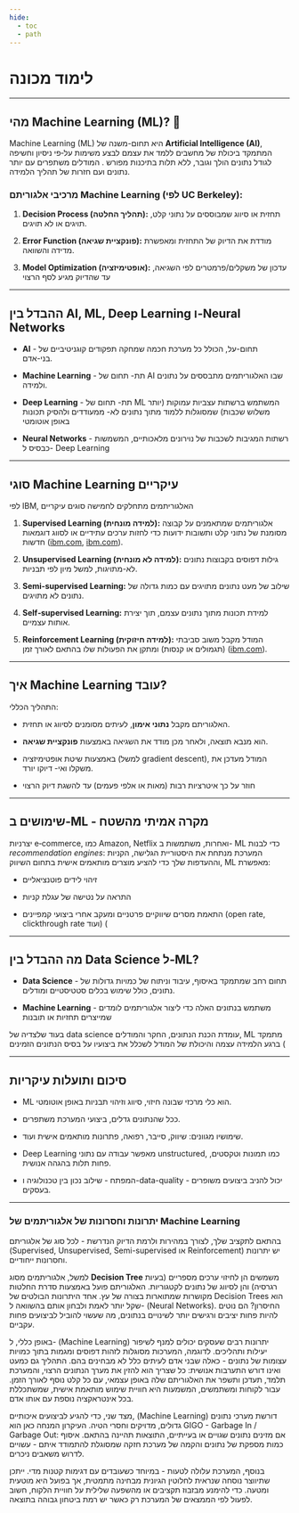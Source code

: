 ```yaml
---
hide:
  - toc
  - path
---
```

# לימוד מכונה
---

## מהי Machine Learning (ML)? 🚀

Machine Learning (ML) היא תחום-משנה של **Artificial Intelligence (AI)**, המתמקד ביכולת של מחשבים ללמד את עצמם לבצע משימות על‑פי ניסיון וחשיפה לגודל נתונים הולך וגובר, ללא תלות בתיכנות מפורש . המודלים משתפרים עם יותר נתונים ועם חזרות של תהליך הלמידה.

### מרכיבי אלגוריתם Machine Learning (לפי UC Berkeley):

1. **Decision Process (תהליך החלטה):** תחזית או סיווג שמבוססים על נתוני קלט, תויגים או לא תויגים.
    
2. **Error Function (פונקציית שגיאה):** מודדת את הדיוק של התחזית ומאפשרת מדידה והשוואה.
    
3. **Model Optimization (אופטימיזציה):** עדכון של משקלים/פרמטרים לפי השגיאה, עד שהדיוק מגיע לסף הרצוי
    

---

## ההבדל בין AI, ML, Deep Learning ו-Neural Networks

- **AI** - תחום-על, הכולל כל מערכת חכמה שמחקה תפקודים קוגניטיביים של בני-אדם.
    
- **Machine Learning** - תת- תחום של AI שבו האלגוריתמים מתבססים על נתונים ולמידה.
    
- **Deep Learning** - תת- תחום של ML המשתמש ברשתות עצביות עמוקות (יותר משלוש שכבות) שמסוגלות ללמוד מתוך נתונים לא- ממעודדים ולהסיק תכונות באופן אוטומטי 
    
- **Neural Networks** - רשתות המגיבות לשכבות של נוירונים מלאכותיים, המשמשות כבסיס ל- Deep Learning 
    

---

## סוגי Machine Learning עיקריים

לפי IBM, האלגוריתמים מתחלקים לחמישה סוגים עיקריים  

1. **Supervised Learning (למידה מונחית):** אלגוריתמים שמתאמנים על קבוצה מסומנת של נתוני קלט ותשובות ידועות כדי לחזות ערכים עתידיים או לסווג דוגמאות חדשות ([ibm.com](https://www.ibm.com/think/topics/machine-learning-types?utm_source=chatgpt.com "Types of Machine Learning | IBM"), [ibm.com](https://www.ibm.com/think/topics/supervised-learning?utm_source=chatgpt.com "What Is Supervised Learning? | IBM")).
    
2. **Unsupervised Learning (למידה לא מונחית):** גילוּת דפוסים בקבוצות נתונים לא-מתויגות, למשל מיון לפי תבניות.
    
3. **Semi‑supervised Learning:** שילוב של מעט נתונים מתויגים עם כמות גדולה של נתונים לא מתויגים.
    
4. **Self‑supervised Learning:** למידת תכונות מתוך נתונים עצמם, תוך יצירת אותות עצמיים.
    
5. **Reinforcement Learning (למידה חיזוקית):** המודל מקבל משוב סביבתי (תגמולים או קנסות) ומתקן את הפעולות שלו בהתאם לאורך זמן ([ibm.com](https://www.ibm.com/think/topics/machine-learning-types?utm_source=chatgpt.com "Types of Machine Learning | IBM")).
    

---

## איך Machine Learning עובד?

התהליך הכללי:

- האלגוריתם מקבל **נתוני אימון**, לעיתים מסומנים לסיווג או תחזית.
    
- הוא מנבא תוצאה, ולאחר מכן מודד את השגיאה באמצעות **פונקציית שגיאה**.
    
- באמצעות שיטת אופטימיזציה (למשל gradient descent), המודל מעדכן את משקלו ואי- דיוקו יורד.
    
- חוזר על כך איטרציות רבות (מאות או אלפי פעמים) עד להשגת דיוק הרצוי  
    

---

## שימושים ב‑ML - מקרה אמיתי מהשטח

יצרניות e‑commerce, כמו Amazon, Netflix ואחרות, משתמשות ב- ML כדי לבנות _recommendation engines_: המערכת מנתחת את היסטוריית הגלישה, הקניות וההעדפות שלך כדי להציע מוצרים מותאמים אישית  בתחום השיווק, ML מאפשרת:

- זיהוי לידים פוטנציאליים
    
- התראה על נטישה של עגלת קניות
    
- התאמת מסרים שיווקיים פרטניים ומעקב אחרי ביצועי קמפיינים (open rate, clickthrough rate ועוד) ( 
    

---

## מה ההבדל בין Data Science ל‑ML?

- **Data Science** - תחום רחב שמתמקד באיסוף, עיבוד וניתוח של כמויות גדולות של נתונים, כולל שימוש בכלים סטטיסטיים ומודלים.
    
- **Machine Learning** - משתמש בנתונים האלה כדי ליצור אלגוריתמים לומדים שמייצרים תחזיות או תובנות  
    

בעוד שלצדיה של data science עומדת הכנת הנתונים, החקר והמודלים, ML מתמקד ברגע הלמידה עצמה והיכולת של המודל לשכלל את ביצועיו על בסיס הנתונים הזמינים (

---

## סיכום ותועלות עיקריות

- ML הוא כלי מרכזי שבונה חיזוי, סיווג וזיהוי תבניות באופן אוטומטי.
    
- ככל שהנתונים גדלים, ביצועי המערכת משתפרים.
    
- שימושיו מגוונים: שיווק, סייבר, רפואה, פתרונות מותאמים אישית ועוד.
    
- Deep Learning מאפשר עבודה עם נתוני unstructured, כמו תמונות וטקסטים, פחות תלות בהגהה אנושית.
    
- המפתח - שילוב נכון בין טכנולוגיה ו-data-quality - יכול להניב ביצועים משופרים בעסקים.
    

---

### יתרונות וחסרונות של אלגוריתמים של Machine Learning

בהתאם לתקציב שלך, לצורך במהירות ולרמת הדיוק הנדרשת - לכל סוג של אלגוריתם (Supervised, Unsupervised, Semi-supervised או Reinforcement) יש יתרונות וחסרונות ייחודיים.

למשל, אלגוריתמים מסוג **Decision Tree** משמשים הן לחיזוי ערכים מספריים (בעיות רגרסיה) והן לסיווג של נתונים לקטגוריות. האלגוריתם פועל באמצעות סדרת החלטות מקושרות שמתוארות בצורה של עץ. אחד היתרונות הבולטים של Decision Trees הוא שקל יותר לאמת ולבחון אותם בהשוואה ל- (Neural Networks). החיסרון? הם נוטים להיות פחות יציבים ורגישים יותר לשינויים בנתונים, מה שעשוי להוביל לביצועים פחות עקביים.

באופן כללי, ל- (Machine Learning) יתרונות רבים שעסקים יכולים למנף לשיפור יעילות ותהליכים. לדוגמה, המערכות מסוגלות לזהות דפוסים ומגמות בתוך כמויות עצומות של נתונים - כאלה שבני אדם לעיתים כלל לא מבחינים בהם. התהליך גם כמעט ואינו דורש התערבות אנושית: כל שצריך הוא להזין את מערך הנתונים הרצוי, והמערכת תלמד, תעדכן ותשפר את האלגוריתם שלה באופן עצמאי, עם כל קלט נוסף לאורך הזמן. עבור לקוחות ומשתמשים, המשמעות היא חוויית שימוש מותאמת אישית, שמשתכללת בכל אינטראקציה נוספת עם אותו אדם.

מצד שני, כדי להגיע לביצועים איכותיים, (Machine Learning) דורשת מערכי נתונים גדולים, מדויקים וחסרי הטיה. העיקרון המנחה כאן הוא GIGO - Garbage In / Garbage Out: אם מזינים נתונים שגויים או בעייתיים, התוצאות תהיינה בהתאם. איסוף כמות מספקת של נתונים והקמה של מערכת חזקה שמסוגלת להתמודד איתם - עשויים לדרוש משאבים ניכרים.

בנוסף, המערכת עלולה לטעות - במיוחד כשעובדים עם דגימות קטנות מדי. ייתכן שתיווצר נוסחה שנראית לחלוטין הגיונית מבחינה מתמטית, אך בפועל היא מוטעית ומטעה. כדי להימנע מבזבוז תקציבים או מהשפעה שלילית על חוויית הלקוח, חשוב לפעול לפי הממצאים של המערכת רק כאשר יש רמת ביטחון גבוהה בתוצאה.